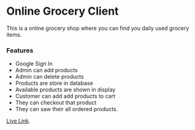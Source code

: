 # Online Grocery Client

This is a online grocery shop where you can find you daily used grocery items.

### Features

-   Google Sign In
-   Admin can add products
-   Admin can delete products
-   Products are store in database
-   Available products are shown in display
-   Customer can add add products to cart
-   They can checkout that product
-   They can saw their all ordered products.

[Live Link](https://web-online-grocery.web.app/).
